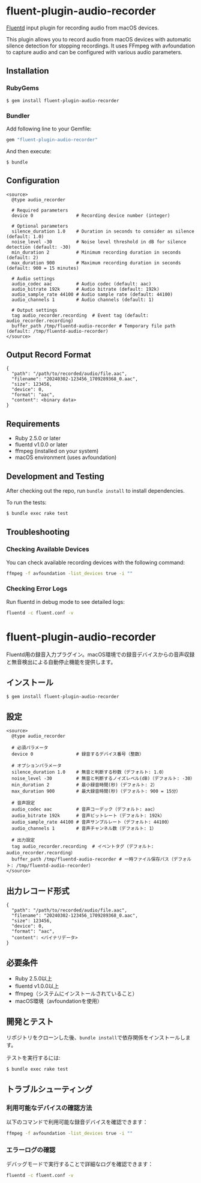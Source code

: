 # fluent-plugin-audio-recorder

[Fluentd](https://fluentd.org/) input plugin for recording audio from macOS devices.

This plugin allows you to record audio from macOS devices with automatic silence detection for stopping recordings. It uses FFmpeg with avfoundation to capture audio and can be configured with various audio parameters.

## Installation

### RubyGems

```
$ gem install fluent-plugin-audio-recorder
```

### Bundler

Add following line to your Gemfile:

```ruby
gem "fluent-plugin-audio-recorder"
```

And then execute:

```
$ bundle
```

## Configuration

```
<source>
  @type audio_recorder
  
  # Required parameters
  device 0                # Recording device number (integer)
  
  # Optional parameters
  silence_duration 1.0    # Duration in seconds to consider as silence (default: 1.0)
  noise_level -30         # Noise level threshold in dB for silence detection (default: -30)
  min_duration 2          # Minimum recording duration in seconds (default: 2)
  max_duration 900        # Maximum recording duration in seconds (default: 900 = 15 minutes)
  
  # Audio settings
  audio_codec aac         # Audio codec (default: aac)
  audio_bitrate 192k      # Audio bitrate (default: 192k)
  audio_sample_rate 44100 # Audio sample rate (default: 44100)
  audio_channels 1        # Audio channels (default: 1)
  
  # Output settings
  tag audio_recorder.recording  # Event tag (default: audio_recorder.recording)
  buffer_path /tmp/fluentd-audio-recorder # Temporary file path (default: /tmp/fluentd-audio-recorder)
</source>
```

## Output Record Format

```
{
  "path": "/path/to/recorded/audio/file.aac",
  "filename": "20240302-123456_1709289368_0.aac",
  "size": 123456,
  "device": 0,
  "format": "aac",
  "content": <binary data>
}
```

## Requirements

- Ruby 2.5.0 or later
- fluentd v1.0.0 or later
- ffmpeg (installed on your system)
- macOS environment (uses avfoundation)

## Development and Testing

After checking out the repo, run `bundle install` to install dependencies.

To run the tests:

```bash
$ bundle exec rake test
```

## Troubleshooting

### Checking Available Devices

You can check available recording devices with the following command:

```bash
ffmpeg -f avfoundation -list_devices true -i ""
```

### Checking Error Logs

Run fluentd in debug mode to see detailed logs:

```bash
fluentd -c fluent.conf -v
```

# fluent-plugin-audio-recorder

Fluentd用の録音入力プラグイン。macOS環境での録音デバイスからの音声収録と無音検出による自動停止機能を提供します。

## インストール

```
$ gem install fluent-plugin-audio-recorder
```

## 設定

```
<source>
  @type audio_recorder
  
  # 必須パラメータ
  device 0                # 録音するデバイス番号（整数）
  
  # オプションパラメータ
  silence_duration 1.0    # 無音と判断する秒数（デフォルト: 1.0）
  noise_level -30         # 無音と判断するノイズレベル(dB)（デフォルト: -30）
  min_duration 2          # 最小録音時間(秒)（デフォルト: 2）
  max_duration 900        # 最大録音時間(秒)（デフォルト: 900 = 15分）
  
  # 音声設定
  audio_codec aac         # 音声コーデック（デフォルト: aac）
  audio_bitrate 192k      # 音声ビットレート（デフォルト: 192k）
  audio_sample_rate 44100 # 音声サンプルレート（デフォルト: 44100）
  audio_channels 1        # 音声チャンネル数（デフォルト: 1）
  
  # 出力設定
  tag audio_recorder.recording  # イベントタグ（デフォルト: audio_recorder.recording）
  buffer_path /tmp/fluentd-audio-recorder # 一時ファイル保存パス（デフォルト: /tmp/fluentd-audio-recorder）
</source>
```

## 出力レコード形式

```
{
  "path": "/path/to/recorded/audio/file.aac",
  "filename": "20240302-123456_1709289368_0.aac",
  "size": 123456,
  "device": 0,
  "format": "aac",
  "content": <バイナリデータ>
}
```

## 必要条件

- Ruby 2.5.0以上
- fluentd v1.0.0以上
- ffmpeg（システムにインストールされていること）
- macOS環境（avfoundationを使用）

## 開発とテスト

リポジトリをクローンした後、`bundle install`で依存関係をインストールします。

テストを実行するには:

```bash
$ bundle exec rake test
```

## トラブルシューティング

### 利用可能なデバイスの確認方法

以下のコマンドで利用可能な録音デバイスを確認できます：

```bash
ffmpeg -f avfoundation -list_devices true -i ""
```

### エラーログの確認

デバッグモードで実行することで詳細なログを確認できます：

```bash
fluentd -c fluent.conf -v
```
